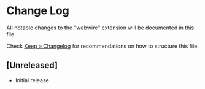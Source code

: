 # Change Log

All notable changes to the "webwire" extension will be documented in this file.

Check [Keep a Changelog](http://keepachangelog.com/) for recommendations on how to structure this file.

## [Unreleased]

- Initial release
